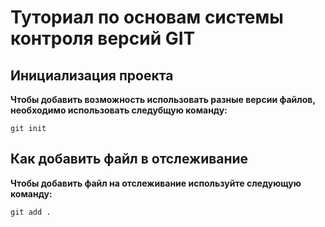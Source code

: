 # Туториал по основам системы контроля версий GIT


## Инициализация проекта
**Чтобы добавить возможность использовать разные версии файлов, необходимо использовать следубщую команду:**

```fix
git init
```


## Как добавить файл в отслеживание

**Чтобы добавить файл на отслеживание используйте следующую команду:**

```
git add .
```